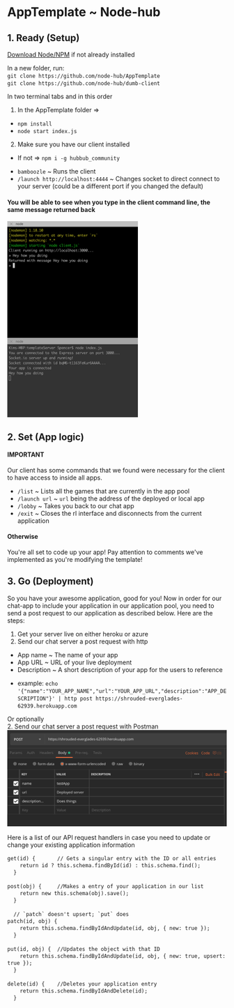 
# AppTemplate ~ Node-hub

## 1. Ready (Setup)

[Download Node/NPM](https://nodejs.org/en/download/) if not already installed

In a new folder, run: <br>
`git clone https://github.com/node-hub/AppTemplate`<br>
`git clone https://github.com/node-hub/dumb-client`

In two terminal tabs and in this order
1. In the AppTemplate folder =>
* `npm install`
* `node start index.js`

2. Make sure you have our client installed
  - If not => `npm i -g hubbub_community`
* `bamboozle` ~ Runs the client
* `/launch http://localhost:4444` ~ Changes socket to direct connect to your server (could be a different port if you changed the default)

#### You will be able to see when you type in the client command line, the same message returned back

<img src="./assets/demo.png" width="300" height="450"/>

## 2. Set (App logic)
#### IMPORTANT
Our client has some commands that we found were necessary for the client to have access to inside all apps.
* `/list`       ~ Lists all the games that are currently in the app pool
* `/launch url` ~ `url` being the address of the deployed or local app
* `/lobby`      ~ Takes you back to our chat app
* `/exit`       ~ Closes the rl interface and disconnects from the current application

#### Otherwise
You're all set to code up your app! Pay attention to comments we've implemented as you're modifying the template!

## 3. Go (Deployment)
So you have your awesome application, good for you! Now in order for our chat-app to include your application in our application pool, you need to send a post request to our application as described below. Here are the steps:

1. Get your server live on either heroku or azure
2. Send our chat server a post request with http
  - App name       ~ The name of your app
  - App URL        ~ URL of your live deployment
  - Description    ~ A short description of your app for the users to reference
  * example: `echo '{"name":"YOUR_APP_NAME","url":"YOUR_APP_URL","description":"APP_DESCRIPTION"}' | http post https://shrouded-everglades-62939.herokuapp.com`

Or optionally<br>
2. Send our chat server a post request with Postman
![Postman](./assets/postman.png)


Here is a list of our API request handlers in case you need to update or change your existing application information
```
get(id) {       // Gets a singular entry with the ID or all entries
    return id ? this.schema.findById(id) : this.schema.find();
  }

post(obj) {     //Makes a entry of your application in our list
    return new this.schema(obj).save();
  }

  // `patch` doesn't upsert; `put` does
patch(id, obj) {
    return this.schema.findByIdAndUpdate(id, obj, { new: true });
  }

put(id, obj) {  //Updates the object with that ID
    return this.schema.findByIdAndUpdate(id, obj, { new: true, upsert: true });
  }

delete(id) {    //Deletes your application entry
    return this.schema.findByIdAndDelete(id);
  }
  ```
